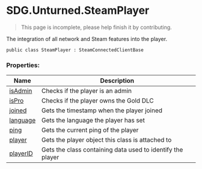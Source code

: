 # SDG.Unturned.SteamPlayer

> This page is incomplete, please help finish it by contributing.

The integration of all network and Steam features into the player.

```
public class SteamPlayer : SteamConnectedClientBase
```

### Properties:

Name | Description
------------ | -------------
[isAdmin](scripting/sdg/unturned/steamplayer/isadmin) | Checks if the player is an admin
[isPro](scripting/sdg/unturned/steamplayer/ispro) | Checks if the player owns the Gold DLC
[joined](scripting/sdg/unturned/steamplayer/joined) | Gets the timestamp when the player joined
[language](scripting/sdg/unturned/steamplayer/language) | Gets the language the player has set
[ping](scripting/sdg/unturned/steamplayer/ping) | Gets the current ping of the player
[player](scripting/sdg/unturned/steamplayer/player) | Gets the player object this class is attached to
[playerID](scripting/sdg/unturned/steamplayer/playerid) | Gets the class containing data used to identify the player
